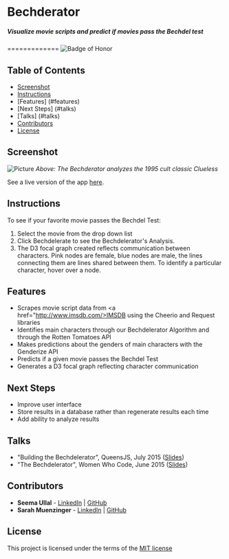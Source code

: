 # Bechderator
##### Visualize movie scripts and predict if movies pass the Bechdel test
=============
![Badge of Honor](https://img.shields.io/badge/Built%20at-Fullstack-green.svg?style=flat-square)
## Table of Contents
- [Screenshot](#screenshot)
- [Instructions](#instructions)
- [Features] (#features)
- [Next Steps] (#talks)
- [Talks] (#talks)
- [Contributors](#contributors)
- [License](#license)


## Screenshot

![Picture](http://i.imgur.com/y4Lyl8b.jpg?1)
_Above: The Bechderator analyzes the 1995 cult classic Clueless_

See a live version of the app [here](http://www.bechdelerator.com/).


## Instructions

To see if your favorite movie passes the Bechdel Test:
 1.  Select the movie from the drop down list
 2. Click Bechdelerate to see the Bechdelerator's Analysis.
 3. The D3 focal graph created reflects communication between characters. Pink nodes are female, blue nodes are male, the lines connecting them are lines shared between them. To identify a particular character, hover over a node.

## Features

- Scrapes movie script data from <a href="http://www.imsdb.com/>IMSDB</a> using the Cheerio and Request libraries
- Identifies main characters through our Bechdelerator Algorithm and through the Rotten Tomatoes API
- Makes predictions about the genders of main characters with the Genderize API
- Predicts if a given movie passes the Bechdel Test
- Generates a D3 focal graph reflecting character communication

## Next Steps
- Improve user interface
- Store results in a database rather than regenerate results each time
- Add ability to analyze results

## Talks
- "Building the Bechdelerator", QueensJS, July 2015 (<a href="http://slides.com/seemaullal/bechdelerator-7">Slides</a>)
- "The Bechdelerator", Women Who Code, June 2015 (<a href="http://slides.com/seemaullal/bechdelerator">Slides</a>)

## Contributors
* __Seema Ullal__ - [LinkedIn](https://www.linkedin.com/profile/in/seemaullal) | [GitHub](https://github.com/seemaulla)
* __Sarah Muenzinger__ - [LinkedIn](https://www.linkedin.com/profile/in/sarahmuenzinger) | [GitHub](https://github.com/smuenzinger)

## License

This project is licensed under the terms of the [MIT license](http://opensource.org/licenses/MIT)



